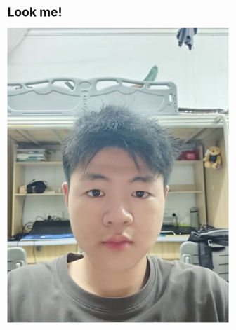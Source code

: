 # Look me! 

  ![图片](/qq_pic_merged_1717584137270.jpg "classmate")
<!---
HungChienSix/HungChienSix is a ✨ special ✨ repository because its `README.md` (this file) appears on your GitHub profile.
You can click the Preview link to take a look at your changes.
--->
